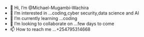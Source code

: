 - 👋 Hi, I’m @Michael-Mugambi-Wachira
- 👀 I’m interested in ...coding,cyber security,data science and AI
- 🌱 I’m currently learning ...coding
- 💞️ I’m looking to collaborate on ...few days to come
- 📫 How to reach me ...+254795314668

<!---
Michael-Mugambi-Wachira/Michael-Mugambi-Wachira is a ✨ special ✨ repository because its `README.md` (this file) appears on your GitHub profile.
You can click the Preview link to take a look at your changes.
--->
